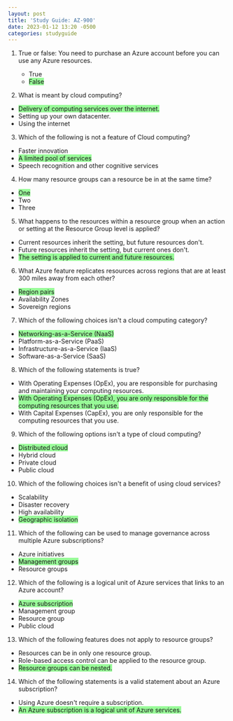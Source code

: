 ```yaml
---
layout: post
title: 'Study Guide: AZ-900'
date: 2023-01-12 13:20 -0500
categories: studyguide
---
```

<span style="background-color:PaleGreen"></span>

1. True or false: You need to purchase an Azure account before you can use any Azure resources.
    * True
    * <span style="background-color:PaleGreen">False</span>

2.  What is meant by cloud computing?
  * <span style="background-color:PaleGreen"> Delivery of computing services over the internet.</span>
  * Setting up your own datacenter.
  * Using the internet

3. Which of the following is not a feature of Cloud computing?
  * Faster innovation
  * <span style="background-color:PaleGreen">A limited pool of services</span>
  * Speech recognition and other cognitive services

4. How many resource groups can a resource be in at the same time?
  * <span style="background-color:PaleGreen">One</span>
  * Two
  * Three

5. What happens to the resources within a resource group when an action or setting at the Resource Group level is applied?
  * Current resources inherit the setting, but future resources don't.
  * Future resources inherit the setting, but current ones don't.
  * <span style="background-color:PaleGreen">The setting is applied to current and future resources.</span>

6. What Azure feature replicates resources across regions that are at least 300 miles away from each other?
  * <span style="background-color:PaleGreen">Region pairs</span>
  * Availability Zones
  * Sovereign regions

7. Which of the following choices isn't a cloud computing category?
  * <span style="background-color:PaleGreen">Networking-as-a-Service (NaaS)</span>
  * Platform-as-a-Service (PaaS)
  * Infrastructure-as-a-Service (IaaS)
  * Software-as-a-Service (SaaS)

8. Which of the following statements is true?
  * With Operating Expenses (OpEx), you are responsible for purchasing and maintaining your computing resources.
  * <span style="background-color:PaleGreen">With Operating Expenses (OpEx), you are only responsible for the computing resources that you use.</span>
  * With Capital Expenses (CapEx), you are only responsible for the computing resources that you use.

9. Which of the following options isn't a type of cloud computing?
  * <span style="background-color:PaleGreen">Distributed cloud </span>
  * Hybrid cloud
  * Private cloud
  * Public cloud

10. Which of the following choices isn't a benefit of using cloud services?
  * Scalability
  * Disaster recovery
  * High availability
  * <span style="background-color:PaleGreen">Geographic isolation </span>

11. Which of the following can be used to manage governance across multiple Azure subscriptions?
  * Azure initiatives
  * <span style="background-color:PaleGreen">Management groups</span>
  * Resource groups

12. Which of the following is a logical unit of Azure services that links to an Azure account?
  * <span style="background-color:PaleGreen">Azure subscription</span>
  * Management group
  * Resource group
  * Public cloud

13. Which of the following features does not apply to resource groups?
  * Resources can be in only one resource group.
  * Role-based access control can be applied to the resource group.
  * <span style="background-color:PaleGreen">Resource groups can be nested.</span>

14. Which of the following statements is a valid statement about an Azure subscription?
  * Using Azure doesn't require a subscription.
  * <span style="background-color:PaleGreen">An Azure subscription is a logical unit of Azure services.</span>